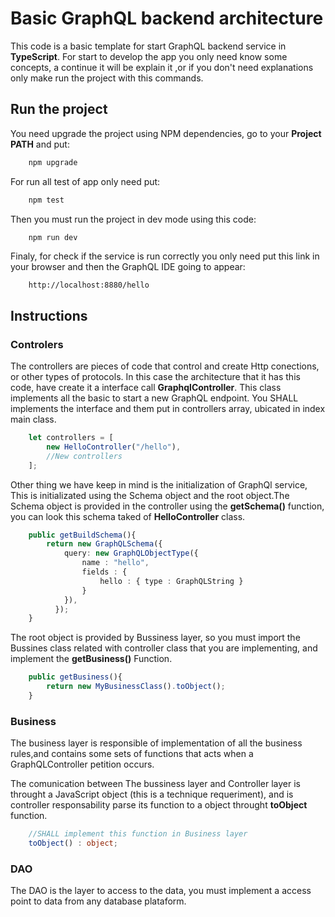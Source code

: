 # Basic GraphQL backend architecture

This code is a basic template for start GraphQL backend service in **TypeScript**. For start to develop the app you only need know some concepts, a continue it will be explain it ,or if you don't need explanations only make run the project with this commands.

## Run the project

You need upgrade the project using NPM dependencies, go to your **Project PATH** and put:

```bash
    npm upgrade
```

For run all test of app only need put:

```bash
    npm test
```

Then you must run the project in dev mode using this code:

```bash
    npm run dev
```

Finaly, for check if the service is run correctly you only need put this link in your browser and then the GraphQL IDE going to appear:

```URL
    http://localhost:8880/hello
```

## Instructions

### Controlers

The controllers are pieces of code that control and create Http conections, or other types of protocols. In this case the architecture that it has this code, have create it a interface call **GraphqlController**. This class implements all the basic to start a new GraphQL endpoint. You SHALL implements the interface and them put in controllers array, ubicated in index main class.

```TypeScript
    let controllers = [
        new HelloController("/hello"),
        //New controllers
    ];
```

Other thing we have keep in mind is the initialization of GraphQl service, This is initializated using the Schema object and the root object.The Schema object is provided in the controller using the **getSchema()** function, you can look this schema taked of **HelloController** class.

```TypeScript
    public getBuildSchema(){
        return new GraphQLSchema({
            query: new GraphQLObjectType({
                name : "hello",
                fields : {
                    hello : { type : GraphQLString }
                }
            }),
          });
    }
```

The root object is provided by Bussiness layer, so you must import the Bussines class related with controller class that you are implementing, and implement the **getBusiness()** Function.

```TypeScript
    public getBusiness(){
        return new MyBusinessClass().toObject();
    }
```

### Business

The business layer is responsible of implementation of all the business rules,and contains some sets of functions that acts when a GraphQLController petition occurs.

The comunication between The bussiness layer and Controller layer is throught a JavaScript object (this is a technique requeriment), and is controller responsability parse  its function to a object throught **toObject** function.

```TypeScript
    //SHALL implement this function in Business layer
    toObject() : object; 
```  

### DAO

The DAO is the layer to access to the data, you must implement a access point to data from any database plataform.